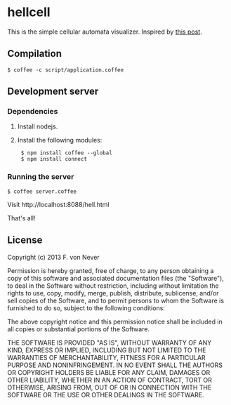 # hellcell

This is the simple cellular automata visualizer. Inspired by [this post](https://habrahabr.ru/post/168291/).

## Compilation
    $ coffee -c script/application.coffee

## Development server

### Dependencies
1. Install nodejs.
2. Install the following modules:

		$ npm install coffee --global
		$ npm install connect

### Running the server
    $ coffee server.coffee

Visit http://localhost:8088/hell.html

That's all!

## License

Copyright (c) 2013 F. von Never

Permission is hereby granted, free of charge, to any person obtaining a copy of this software and associated documentation files (the "Software"), to deal in the Software without restriction, including without limitation the rights to use, copy, modify, merge, publish, distribute, sublicense, and/or sell copies of the Software, and to permit persons to whom the Software is furnished to do so, subject to the following conditions:

The above copyright notice and this permission notice shall be included in all copies or substantial portions of the Software.

THE SOFTWARE IS PROVIDED "AS IS", WITHOUT WARRANTY OF ANY KIND, EXPRESS OR IMPLIED, INCLUDING BUT NOT LIMITED TO THE WARRANTIES OF MERCHANTABILITY, FITNESS FOR A PARTICULAR PURPOSE AND NONINFRINGEMENT. IN NO EVENT SHALL THE AUTHORS OR COPYRIGHT HOLDERS BE LIABLE FOR ANY CLAIM, DAMAGES OR OTHER LIABILITY, WHETHER IN AN ACTION OF CONTRACT, TORT OR OTHERWISE, ARISING FROM, OUT OF OR IN CONNECTION WITH THE SOFTWARE OR THE USE OR OTHER DEALINGS IN THE SOFTWARE.
